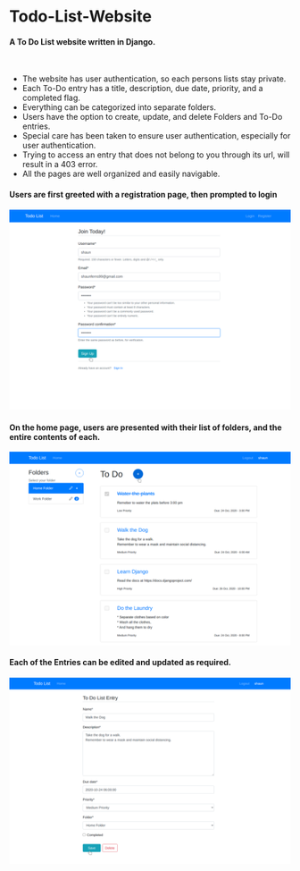 # Todo-List-Website

#### A To Do List website written in Django.

<br>

* The website has user authentication, so each persons lists stay private.
* Each To-Do entry has a title, description, due date, priority, and a completed flag.
* Everything can be categorized into separate folders.
* Users have the option to create, update, and delete Folders and To-Do entries.
* Special care has been taken to ensure user authentication, especially for user authentication.
* Trying to access an entry that does not belong to you through its url, will result in a 403 error.
* All the pages are well organized and easily navigable.


#### Users are first greeted with a registration page, then prompted to login

![registration page](media/register_page.png)

#### On the home page, users are presented with their list of folders, and the entire contents of each.

![home page](media/home_page.png)

#### Each of the Entries can be edited and updated as required.

![update page](media/update_page.png)
